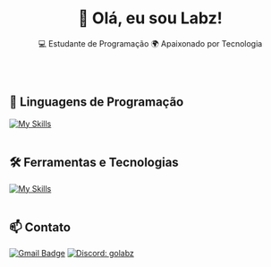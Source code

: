 <h1 align="center">👋 Olá, eu sou Labz!</h1>

<p align="center">
  💻 Estudante de Programação
  🌍 Apaixonado por Tecnologia
</p><br><br>


## 🚀 Linguagens de Programação
[![My Skills](https://skillicons.dev/icons?i=java,python,javascript,c,php)](https://skillicons.dev)<br><br>

## 🛠️ Ferramentas e Tecnologias
[![My Skills](https://skillicons.dev/icons?i=vscode,eclipse,mysql,bootstrap,git,github)](https://skillicons.dev)<br><br>

## 📫 Contato

[![Gmail Badge](https://img.shields.io/badge/-{SeuEmail}-006bed?style=flat-square&logo=Gmail&logoColor=white&link=mailto:{SeuEmail})](mailto:{SeuEmail})
[![Discord: golabz](https://img.shields.io/badge/-ellendias-blue?style=flat-square&logo=Discord&logoColor=white&link=https://www.linkedin.com/in/devellenias/)](https://www.linkedin.com/in/devellendias/)
